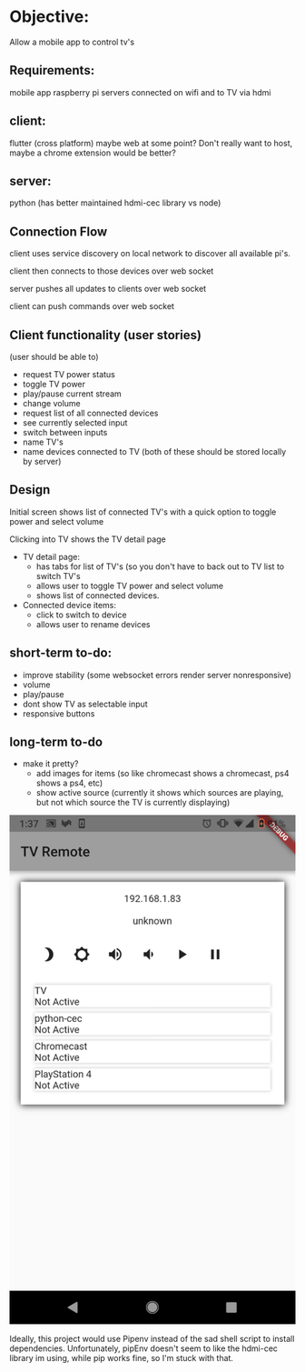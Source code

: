 
# Objective: 
Allow a mobile app to control tv's

## Requirements:
mobile app
raspberry pi servers connected on wifi and to TV via hdmi

## client:
flutter (cross platform)
maybe web at some point? Don't really want to host, maybe a chrome extension would be better?

## server:
python (has better maintained hdmi-cec library vs node)

## Connection Flow
client uses service discovery on local network to discover all available pi's. 

client then connects to those devices over web socket

server pushes all updates to clients over web socket

client can push commands over web socket


## Client functionality (user stories)
(user should be able to)
* request TV power status
* toggle TV power
* play/pause current stream
* change volume
* request list of all connected devices
* see currently selected input
* switch between inputs
* name TV's 
* name devices connected to  TV (both of these should be stored locally by server)

## Design
Initial screen shows list of connected TV's with a quick option to toggle power and select volume

Clicking into TV shows the TV detail page

* TV detail page: 
  * has tabs for list of TV's (so you don't have to back out to TV list to switch TV's
  * allows user to toggle TV power and select volume
  * shows list of connected devices.
* Connected device items:
  * click to switch to device
  * allows user to rename devices
  
## short-term to-do: 
* improve stability (some websocket errors render server nonresponsive) 
* volume 
* play/pause
* dont show TV as selectable input
* responsive buttons

## long-term to-do 
* make it pretty?
  * add images for items (so like chromecast shows a chromecast, ps4 shows a ps4, etc)
  * show active source (currently it shows which sources are playing, but not which source the TV is currently displaying)

  
![current](https://github.com/fdoyle/TV-remote/blob/v2/demo.png)


Ideally, this project would use Pipenv instead of the sad shell script to install dependencies. Unfortunately, pipEnv doesn't seem to like the hdmi-cec library im using, while pip works fine, so I'm stuck with that. 
